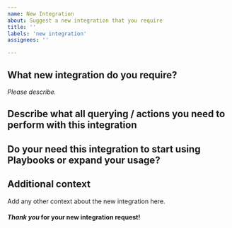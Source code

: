 ```yaml
---
name: New Integration
about: Suggest a new integration that you require
title: ''
labels: 'new integration'
assignees: ''

---
```


## What new integration do you require?

*Please describe.*

## Describe what all querying / actions you need to perform with this integration



## Do your need this integration to start using Playbooks or expand your usage?



## Additional context
Add any other context about the new integration here.



#### *Thank you* for your new integration request!